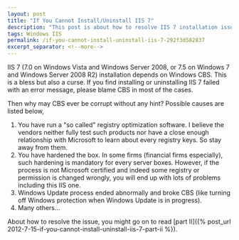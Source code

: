 ```yaml
---
layout: post
title: "If You Cannot Install/Uninstall IIS 7"
description: "This post is about how to resolve IIS 7 installation issue."
tags: Windows IIS
permalink: /if-you-cannot-install-uninstall-iis-7-292f3d582837
excerpt_separator: <!--more-->
---
```

IIS 7 (7.0 on Windows Vista and Windows Server 2008, or 7.5 on Windows 7 and Windows Server 2008 R2) installation depends on Windows CBS. This is a bless but also a curse. If you find installing or uninstalling IIS 7 failed with an error message, please blame CBS in most of the cases.
<!--more-->

Then why may CBS ever be corrupt without any hint? Possible causes are listed below,

1. You have run a "so called" registry optimization software. I believe the vendors neither fully test such products nor have a close enough relationship with Microsoft to learn about every registry keys. So stay away from them.
1. You have hardened the box. In some firms (financial firms especially), such hardening is mandatory for every server boxes. However, if the process is not Microsoft certified and indeed some registry or permission is changed wrongly, you will end up with lots of problems including this IIS one.
1. Windows Update process ended abnormally and broke CBS (like turning off Windows protection when Windows Update is in progress).
1. Many others…

About how to resolve the issue, you might go on to read [part II]({% post_url 2012-7-15-if-you-cannot-install-uninstall-iis-7-part-ii %}).
